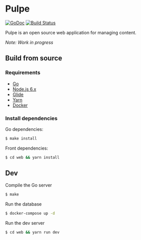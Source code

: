 # Pulpe

[![GoDoc](https://godoc.org/github.com/blankrobot/pulpe?status.svg)](https://godoc.org/github.com/blankrobot/pulpe)
[![Build Status](https://travis-ci.org/blankrobot/pulpe.svg)](https://travis-ci.org/blankrobot/pulpe)

Pulpe is an open source web application for managing content.

*Note: Work in progress*

## Build from source

### Requirements

- [Go](https://golang.org/)
- [Node.js 6.x](https://nodejs.org)
- [Glide](https://github.com/Masterminds/glide)
- [Yarn](https://yarnpkg.com/)
- [Docker](https://www.docker.com/)

### Install dependencies

Go dependencies:

```sh
$ make install
```

Front dependencies:

```sh
$ cd web && yarn install
```

## Dev

Compile the Go server
```sh
$ make
```

Run the database
```sh
$ docker-compose up -d
```

Run the dev server
```sh
$ cd web && yarn run dev
```
